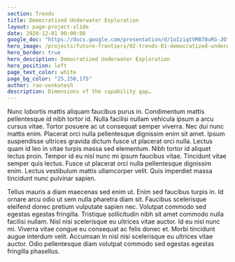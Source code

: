```yaml
---
section: Trends
title: Democratized Underwater Exploration
layout: page-project-slide
date: 2020-12-01 00:00:00
google_doc: "https://docs.google.com/presentation/d/1oIziqtVM878uRG-JOfrQNvGFsQWKP_S_W8cLkhQlXvA/edit#slide=id.g8f42444074_0_71"
hero_image: /projects/future-frontiers/02-trends-01-democratized-underwater-exploration-03.jpg
hero_border: true
hero_desciption: Democratized Underwater Exploration
hero_position: left
page_text_color: white
page_bg_color: "25,150,175"
author: rao-venkatesh
description: Dimensions of the capability gap…
---
```

Nunc lobortis mattis aliquam faucibus purus in. Condimentum mattis pellentesque id nibh tortor id. Nulla facilisi nullam vehicula ipsum a arcu cursus vitae. Tortor posuere ac ut consequat semper viverra. Nec dui nunc mattis enim. Placerat orci nulla pellentesque dignissim enim sit amet. Ipsum suspendisse ultrices gravida dictum fusce ut placerat orci nulla. Lectus quam id leo in vitae turpis massa sed elementum. Nibh tortor id aliquet lectus proin. Tempor id eu nisl nunc mi ipsum faucibus vitae. Tincidunt vitae semper quis lectus. Fusce ut placerat orci nulla pellentesque dignissim enim. Lectus vestibulum mattis ullamcorper velit. Quis imperdiet massa tincidunt nunc pulvinar sapien.

Tellus mauris a diam maecenas sed enim ut. Enim sed faucibus turpis in. Id ornare arcu odio ut sem nulla pharetra diam sit. Faucibus scelerisque eleifend donec pretium vulputate sapien nec. Volutpat commodo sed egestas egestas fringilla. Tristique sollicitudin nibh sit amet commodo nulla facilisi nullam. Nisl nisi scelerisque eu ultrices vitae auctor. Id eu nisl nunc mi. Viverra vitae congue eu consequat ac felis donec et. Morbi tincidunt augue interdum velit. Accumsan in nisl nisi scelerisque eu ultrices vitae auctor. Odio pellentesque diam volutpat commodo sed egestas egestas fringilla phasellus.
